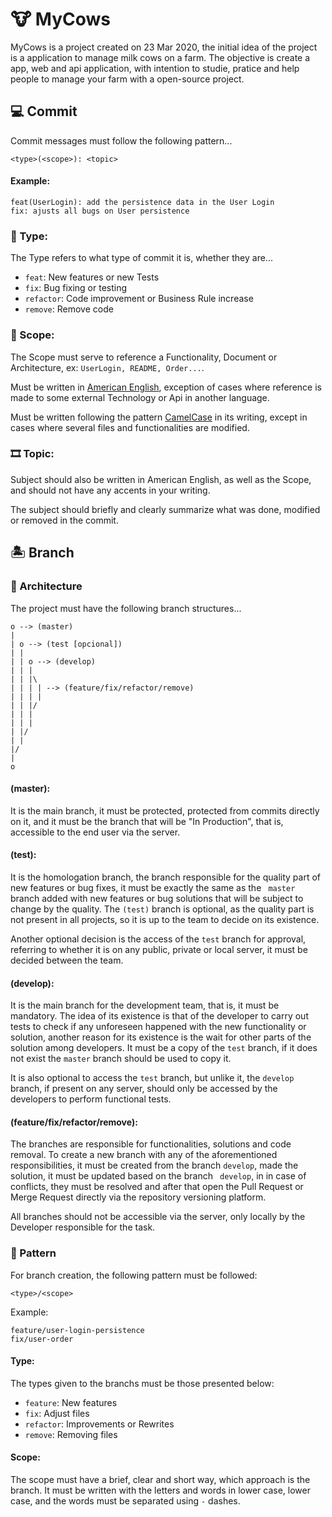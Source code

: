 # 🐮 MyCows

MyCows is a project created on 23 Mar 2020, the initial idea of the project is a application to manage milk cows on a farm. The objective is create a app, web and api application, with intention to studie, pratice and help people to manage your farm with a open-source project. 

## 💻 Commit

Commit messages must follow the following pattern...

```
<type>(<scope>): <topic>
```
#### Example:
```
feat(UserLogin): add the persistence data in the User Login
fix: ajusts all bugs on User persistence
```

### 🥇 Type:

The Type refers to what type of commit it is, whether they are...

- ```feat```: New features or new Tests
- ```fix```: Bug fixing or testing
- ```refactor```: Code improvement or Business Rule increase
- ```remove```: Remove code

### 📖 Scope:

The Scope must serve to reference a Functionality, Document or Architecture, ex: ```UserLogin, README, Order...```.

Must be written in [American English](https://www.inglesnapontadalingua.com.br/2011/05/o-ingles-americano-tambem-tem-forma.html), exception of cases where reference is made to some external Technology or Api in another language.

Must be written following the pattern [CamelCase](http://java-hunters.blogspot.com/2014/12/o-padrao-camelcase.html) in its writing, except in cases where several files and functionalities are modified.

### 🎞 Topic:

Subject should also be written in American English, as well as the Scope, and should not have any accents in your writing.

The subject should briefly and clearly summarize what was done, modified or removed in the commit.

## 🏝 Branch

### 🧱 Architecture

The project must have the following branch structures...

```
o --> (master)
| 
| o --> (test [opcional]) 
| | 
| | o --> (develop)
| | |
| | |\
| | | | --> (feature/fix/refactor/remove)
| | | |
| | |/
| | |
| | |
| |/
| |
|/
|
o
```

#### (master):

It is the main branch, it must be protected, protected from commits directly on it, and it must be the branch that will be "In Production", that is, accessible to the end user via the server.

#### (test):

It is the homologation branch, the branch responsible for the quality part of new features or bug fixes, it must be exactly the same as the ``` master``` branch added with new features or bug solutions that will be subject to change by the quality. The ```(test)``` branch is optional, as the quality part is not present in all projects, so it is up to the team to decide on its existence.

Another optional decision is the access of the ```test``` branch for approval, referring to whether it is on any public, private or local server, it must be decided between the team.

#### (develop): 

It is the main branch for the development team, that is, it must be mandatory. The idea of its existence is that of the developer to carry out tests to check if any unforeseen happened with the new functionality or solution, another reason for its existence is the wait for other parts of the solution among developers. It must be a copy of the ```test``` branch, if it does not exist the ```master``` branch should be used to copy it.

It is also optional to access the ```test``` branch, but unlike it, the ```develop``` branch, if present on any server, should only be accessed by the developers to perform functional tests.

#### (feature/fix/refactor/remove):

The branches are responsible for functionalities, solutions and code removal. To create a new branch with any of the aforementioned responsibilities, it must be created from the branch ```develop```, made the solution, it must be updated based on the branch ``` develop```, in in case of conflicts, they must be resolved and after that open the Pull Request or Merge Request directly via the repository versioning platform.

All branches should not be accessible via the server, only locally by the Developer responsible for the task.

### 🎯 Pattern

For branch creation, the following pattern must be followed:

```
<type>/<scope>
```

Example:
```
feature/user-login-persistence
fix/user-order
```

#### Type: 

The types given to the branchs must be those presented below:

- ```feature```: New features
- ```fix```: Adjust files
- ```refactor```: Improvements or Rewrites
- ```remove```: Removing files

#### Scope:

The scope must have a brief, clear and short way, which approach is the branch. It must be written with the letters and words in lower case, lower case, and the words must be separated using ``` - ``` dashes.